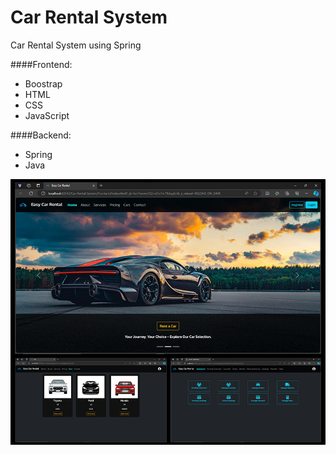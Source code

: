 # Car Rental System
Car Rental System using Spring

####Frontend: 
* Boostrap
* HTML
* CSS
* JavaScript

####Backend: 
* Spring
* Java

![](preview.jpg)
